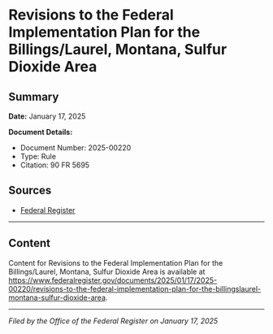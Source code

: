# Revisions to the Federal Implementation Plan for the Billings/Laurel, Montana, Sulfur Dioxide Area

## Summary

**Date:** January 17, 2025

**Document Details:**
- Document Number: 2025-00220
- Type: Rule
- Citation: 90 FR 5695

## Sources
- [Federal Register](https://www.federalregister.gov/documents/2025/01/17/2025-00220/revisions-to-the-federal-implementation-plan-for-the-billingslaurel-montana-sulfur-dioxide-area)

---

## Content

Content for Revisions to the Federal Implementation Plan for the Billings/Laurel, Montana, Sulfur Dioxide Area is available at https://www.federalregister.gov/documents/2025/01/17/2025-00220/revisions-to-the-federal-implementation-plan-for-the-billingslaurel-montana-sulfur-dioxide-area.

---

*Filed by the Office of the Federal Register on January 17, 2025*
